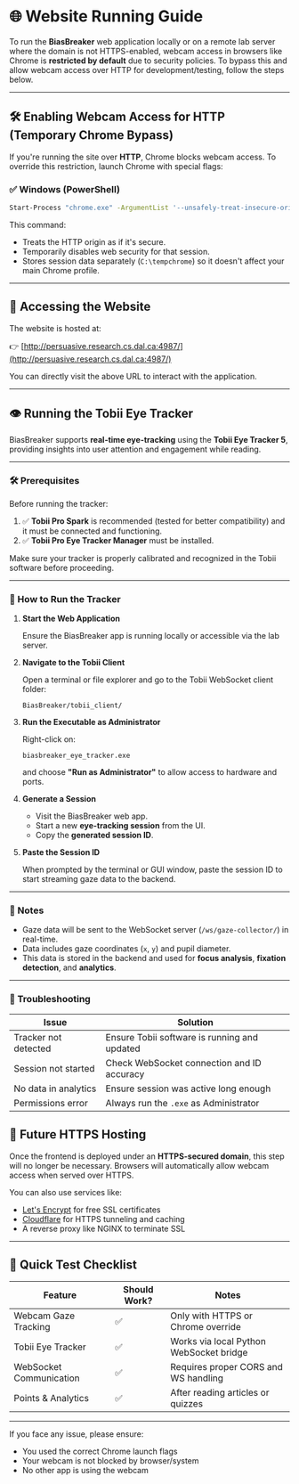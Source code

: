 # 🌐 Website Running Guide

To run the **BiasBreaker** web application locally or on a remote lab server where the domain is not HTTPS-enabled, webcam access in browsers like Chrome is **restricted by default** due to security policies. To bypass this and allow webcam access over HTTP for development/testing, follow the steps below.

---


## 🛠 Enabling Webcam Access for HTTP (Temporary Chrome Bypass)

If you're running the site over **HTTP**, Chrome blocks webcam access. To override this restriction, launch Chrome with special flags:

### ✅ Windows (PowerShell)
```bash
Start-Process "chrome.exe" -ArgumentList '--unsafely-treat-insecure-origin-as-secure="http://persuasive.research.cs.dal.ca:4987/"', '--user-data-dir=C:\tempchrome', '--disable-web-security'
```

This command:
- Treats the HTTP origin as if it's secure.
- Temporarily disables web security for that session.
- Stores session data separately (`C:\tempchrome`) so it doesn't affect your main Chrome profile.


---

## 🚀 Accessing the Website

The website is hosted at:

👉 [http://persuasive.research.cs.dal.ca:4987/](http://persuasive.research.cs.dal.ca:4987/)

You can directly visit the above URL to interact with the application.

---

## 👁️ Running the Tobii Eye Tracker

BiasBreaker supports **real-time eye-tracking** using the **Tobii Eye Tracker 5**, providing insights into user attention and engagement while reading.

---

### 🛠 Prerequisites

Before running the tracker:

1. ✅ **Tobii Pro Spark** is recommended (tested for better compatibility) and it  must be connected and functioning.
2. ✅ **Tobii Pro Eye Tracker Manager** must be installed.

Make sure your tracker is properly calibrated and recognized in the Tobii software before proceeding.

---

### 🚀 How to Run the Tracker

1. **Start the Web Application**

   Ensure the BiasBreaker app is running locally or accessible via the lab server.

2. **Navigate to the Tobii Client**

   Open a terminal or file explorer and go to the Tobii WebSocket client folder:

   ```
   BiasBreaker/tobii_client/
   ```

3. **Run the Executable as Administrator**

   Right-click on:
   ```
   biasbreaker_eye_tracker.exe
   ```
   and choose **"Run as Administrator"** to allow access to hardware and ports.

4. **Generate a Session**

   - Visit the BiasBreaker web app.
   - Start a new **eye-tracking session** from the UI.
   - Copy the **generated session ID**.

5. **Paste the Session ID**

   When prompted by the terminal or GUI window, paste the session ID to start streaming gaze data to the backend.

---

### 🧪 Notes

- Gaze data will be sent to the WebSocket server (`/ws/gaze-collector/`) in real-time.
- Data includes gaze coordinates (`x`, `y`) and pupil diameter.
- This data is stored in the backend and used for **focus analysis**, **fixation detection**, and **analytics**.

---

### 🧯 Troubleshooting

| Issue                         | Solution                                       |
|------------------------------|------------------------------------------------|
| Tracker not detected         | Ensure Tobii software is running and updated  |
| Session not started          | Check WebSocket connection and ID accuracy    |
| No data in analytics         | Ensure session was active long enough         |
| Permissions error            | Always run the `.exe` as Administrator        |


## 🔐 Future HTTPS Hosting

Once the frontend is deployed under an **HTTPS-secured domain**, this step will no longer be necessary. Browsers will automatically allow webcam access when served over HTTPS.

You can also use services like:
- [Let's Encrypt](https://letsencrypt.org/) for free SSL certificates
- [Cloudflare](https://www.cloudflare.com/) for HTTPS tunneling and caching
- A reverse proxy like NGINX to terminate SSL

---

## 🧪 Quick Test Checklist

| Feature                     | Should Work? | Notes |
|----------------------------|--------------|-------|
| Webcam Gaze Tracking       | ✅            | Only with HTTPS or Chrome override |
| Tobii Eye Tracker          | ✅            | Works via local Python WebSocket bridge |
| WebSocket Communication    | ✅            | Requires proper CORS and WS handling |
| Points & Analytics         | ✅            | After reading articles or quizzes |

---

If you face any issue, please ensure:
- You used the correct Chrome launch flags
- Your webcam is not blocked by browser/system
- No other app is using the webcam

